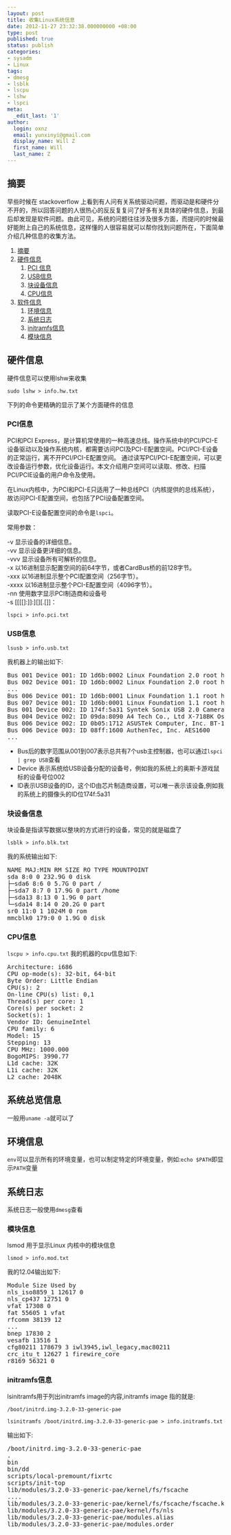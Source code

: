 ```yaml
---
layout: post
title: 收集Linux系统信息
date: 2012-11-27 23:32:38.000000000 +08:00
type: post
published: true
status: publish
categories:
- sysadm
- Linux
tags:
- dmesg
- lsblk
- lscpu
- lshw
- lspci
meta:
  _edit_last: '1'
author:
  login: oxnz
  email: yunxinyi@gmail.com
  display_name: Will Z
  first_name: Will
  last_name: Z
---
```

<h2 id="abs">摘要</h2>
<p>早些时候在 stackoverflow 上看到有人问有关系统驱动问题，而驱动是和硬件分不开的，所以回答问题的人很热心的反反复复问了好多有关具体的硬件信息，到最后却发现是软件问题。由此可见，系统的问题往往涉及很多方面，而提问的时候最好能附上自己的系统信息，这样懂的人很容易就可以帮你找到问题所在，下面简单介绍几种信息的收集方法。</p>
<ol>
<li><a href="#abs">摘要</a></li>
<li><a href="#lshw">硬件信息</a>
<ol>
<li><a href="#pci">PCI 信息</a></li>
<li><a href="#usb">USB信息</a></li>
<li><a href="#blk">块设备信息</a></li>
<li><a href="#cpu">CPU信息</a></li>
</ol>
</li>
<li><a href="#soft">软件信息</a>
<ol>
<li><a href="#env">环境信息</a></li>
<li><a href="#log">系统日志</a></li>
<li><a href="#initf">initramfs信息</a></li>
<li><a href="#mod">模块信息</a></li>
</ol>
</li>
</ol>

<!--more-->

<h2 id="lshw">硬件信息</h2>
<p>硬件信息可以使用lshw来收集</p>
<p><code>sudo lshw &gt; info.hw.txt</code></p>
<p>下列的命令更精确的显示了某个方面硬件的信息</p>
<h3 id="pci">PCI信息</h3>
<p>PCI和PCI Express，是计算机常使用的一种高速总线。操作系统中的PCI/PCI-E设备驱动以及操作系统内核，都需要访问PCI及PCI-E配置空间。PCI/PCI-E设备的正常运行，离不开PCI/PCI-E配置空间。 通过读写PCI/PCI-E配置空间，可以更改设备运行参数，优化设备运行。本文介绍用户空间可以读取、修改、扫描PCI/PCIE设备的用户命令及使用。</p>
<p>在Linux内核中，为PCI和PCI-E只适用了一种总线PCI（内核提供的总线系统），故访问PCI-E配置空间，也包括了PCI设备配置空间。</p>
<p>读取PCI-E设备配置空间的命令是<code>lspci</code>。</p>
<p>常用参数：</p>
<p>-v 显示设备的详细信息。<br />
-vv 显示设备更详细的信息。<br />
-vvv 显示设备所有可解析的信息。<br />
-x 以16进制显示配置空间的前64字节，或者CardBus桥的前128字节。<br />
-xxx 以16进制显示整个PCI配置空间（256字节）。<br />
-xxxx 以16进制显示整个PCI-E配置空间（4096字节）。<br />
-nn 使用数字显示PCI制造商和设备号<br />
-s [[[[]:]]:][][.[]]：</p>
<p><code>lspci &gt; info.pci.txt</code></p>
<h3 id="usb">USB信息</h3>
<p><code>lsusb &gt; info.usb.txt</code></p>
<p>我机器上的输出如下:</p>
<pre>Bus 001 Device 001: ID 1d6b:0002 Linux Foundation 2.0 root hub&lt;br &gt;
Bus 002 Device 001: ID 1d6b:0002 Linux Foundation 2.0 root hub
...
Bus 006 Device 001: ID 1d6b:0001 Linux Foundation 1.1 root hub
Bus 007 Device 001: ID 1d6b:0001 Linux Foundation 1.1 root hub
Bus 001 Device 002: ID 174f:5a31 Syntek Sonix USB 2.0 Camera
Bus 004 Device 002: ID 09da:8090 A4 Tech Co., Ltd X-718BK Oscar Optical Gaming Mouse
Bus 006 Device 002: ID 0b05:1712 ASUSTek Computer, Inc. BT-183 Bluetooth 2.0+EDR adapter
Bus 006 Device 003: ID 08ff:1600 AuthenTec, Inc. AES1600
...</pre>
<ul>
<li>Bus后的数字范围从001到007表示总共有7个usb主控制器，也可以通过<code>lspci | grep USB</code>查看</li>
<li>Device 表示系统给USB设备分配的设备号，例如我的系统上的奥斯卡游戏鼠标的设备号位002</li>
<li>ID表示USB设备的ID，这个ID由芯片制造商设置，可以唯一表示该设备,例如我的系统上的摄像头的ID位174f:5a31</li>
</ul>
<h3 id="blk">块设备信息</h3>
<p>块设备是指读写数据以整块的方式进行的设备，常见的就是磁盘了</p>
<p><code>lsblk &gt; info.blk.txt</code></p>
<p>我的系统输出如下:</p>
<pre>NAME MAJ:MIN RM SIZE RO TYPE MOUNTPOINT
sda 8:0 0 232.9G 0 disk
├─sda6 8:6 0 5.7G 0 part /
├─sda7 8:7 0 17.9G 0 part /home
├─sda13 8:13 0 1.9G 0 part
└─sda14 8:14 0 20.2G 0 part
sr0 11:0 1 1024M 0 rom
mmcblk0 179:0 0 1.9G 0 disk</pre>
<h3 id="cpu">CPU信息</h3>
<p><code>lscpu &gt; info.cpu.txt</code> 我的机器的cpu信息如下:</p>
<pre>Architecture: i686
CPU op-mode(s): 32-bit, 64-bit
Byte Order: Little Endian
CPU(s): 2
On-line CPU(s) list: 0,1
Thread(s) per core: 1
Core(s) per socket: 2
Socket(s): 1
Vendor ID: GenuineIntel
CPU family: 6
Model: 15
Stepping: 13
CPU MHz: 1000.000
BogoMIPS: 3990.77
L1d cache: 32K
L1i cache: 32K
L2 cache: 2048K
</pre>
<h2 id="uname">系统总览信息</h2>
<p>一般用<code>uname -a</code>就可以了</p>
<h2 id="env">环境信息</h2>
<p><code>env</code>可以显示所有的环境变量，也可以制定特定的环境变量，例如:<code>echo $PATH</code>即显示<code>PATH</code>变量</p>
<h2 id="log">系统日志</h2>
<p>系统日志一般使用<code>dmesg</code>查看</p>
<h3 id="mod">模块信息</h3>
<p>lsmod 用于显示Linux 内核中的模块信息</p>
<p><code>lsmod &gt; info.mod.txt</code></p>
<p>我的12.04输出如下:</p>
<pre>Module Size Used by
nls_iso8859_1 12617 0
nls_cp437 12751 0
vfat 17308 0
fat 55605 1 vfat
rfcomm 38139 12
...
bnep 17830 2
vesafb 13516 1
cfg80211 178679 3 iwl3945,iwl_legacy,mac80211
crc_itu_t 12627 1 firewire_core
r8169 56321 0
</pre>
<h3 id="initrf">initramfs信息</h3>
<p>lsinitramfs用于列出initramfs image的内容,initramfs image 指的就是:</p>
<p><code>/boot/initrd.img-3.2.0-33-generic-pae</code></p>
<p><code>lsinitramfs /boot/initrd.img-3.2.0-33-generic-pae &gt; info.initramfs.txt</code></p>
<p>输出如下:</p>
<pre>/boot/initrd.img-3.2.0-33-generic-pae
.
bin
bin/dd
scripts/local-premount/fixrtc
scripts/init-top
lib/modules/3.2.0-33-generic-pae/kernel/fs/fscache
....
lib/modules/3.2.0-33-generic-pae/kernel/fs/fscache/fscache.ko
lib/modules/3.2.0-33-generic-pae/kernel/fs/nls
lib/modules/3.2.0-33-generic-pae/modules.alias
lib/modules/3.2.0-33-generic-pae/modules.order
</pre>
